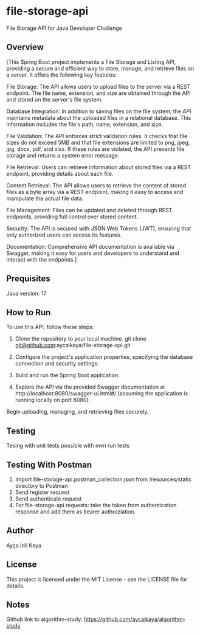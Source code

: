 # file-storage-api
File Storage API for Java Developer Challenge

## Overview
[This Spring Boot project implements a File Storage and Listing API, providing a secure and efficient way to store, manage, and retrieve files on a server. It offers the following key features:

File Storage: The API allows users to upload files to the server via a REST endpoint. The file name, extension, and size are obtained through the API and stored on the server's file system.

Database Integration: In addition to saving files on the file system, the API maintains metadata about the uploaded files in a relational database. This information includes the file's path, name, extension, and size.

File Validation: The API enforces strict validation rules. It checks that file sizes do not exceed 5MB and that file extensions are limited to png, jpeg, jpg, docx, pdf, and xlsx. If these rules are violated, the API prevents file storage and returns a system error message.

File Retrieval: Users can retrieve information about stored files via a REST endpoint, providing details about each file.

Content Retrieval: The API allows users to retrieve the content of stored files as a byte array via a REST endpoint, making it easy to access and manipulate the actual file data.

File Management: Files can be updated and deleted through REST endpoints, providing full control over stored content.

Security: The API is secured with JSON Web Tokens (JWT), ensuring that only authorized users can access its features.

Documentation: Comprehensive API documentation is available via Swagger, making it easy for users and developers to understand and interact with the endpoints.]

## Prequisites
Java version: 17


## How to Run
To use this API, follow these steps:

  1) Clone the repository to your local machine.
     git clone git@github.com:aycaikaya/file-storage-api.git

  3) Configure the project's application properties, specifying the database connection and security settings.

  4) Build and run the Spring Boot application.

  5) Explore the API via the provided Swagger documentation at http://localhost:8080/swagger-ui.html#/
     (assuming the application is running locally on port 8080).

Begin uploading, managing, and retrieving files securely.

## Testing
Tesing with unit tests possible with
  mvn run tests

## Testing With Postman
  1) Import file-storage-api.postman_collection.json from /resources/static directory to Postman
  2) Send register request
  3) Send authenticate request
  4) For file-storage-api requests: take the token from authentication response and add them as bearer authroziation.


## Author
Ayça İdil Kaya

## License
This project is licensed under the MIT License - see the LICENSE file for details.

## Notes
Github link to algorithm-study: https://github.com/aycaikaya/algorithm-study





